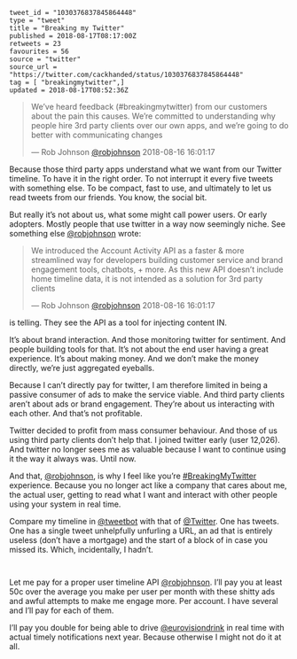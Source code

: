 ```
tweet_id = "1030376837845864448"
type = "tweet"
title = "Breaking my Twitter"
published = 2018-08-17T08:17:00Z
retweets = 23
favourites = 56
source = "twitter"
source_url = "https://twitter.com/cackhanded/status/1030376837845864448"
tag = [ "breakingmytwitter",]
updated = 2018-08-17T08:52:36Z
```

> We’ve heard feedback (#breakingmytwitter) from our customers about the pain this causes. We’re committed to understanding why people hire 3rd party clients over our own apps, and we’re going to do better with communicating changes
> 
> — Rob Johnson [@robjohnson](https://twitter.com/robjohnson/status/1030122332243734528) 2018-08-16 16:01:17

Because those third party apps understand what we want from our Twitter timeline. To have it in the right order. To not interrupt it every five tweets with something else. To be compact, fast to use, and ultimately to let us read tweets from our friends. You know, the social bit. 

But really it’s not about us, what some might call power users. Or early adopters. Mostly people that use twitter in a way now seemingly niche. See something else [@robjohnson](https://twitter.com/robjohnson) wrote: 

> We introduced the Account Activity API as a faster &amp; more streamlined way for developers building customer service and brand engagement tools, chatbots, + more. As this new API doesn’t include home timeline data, it is not intended as a solution for 3rd party clients
> 
> — Rob Johnson [@robjohnson](https://twitter.com/robjohnson/status/1030122330863722496) 2018-08-16 16:01:17

 is telling. They see the API as a tool for injecting content IN.

 It’s about brand interaction. And those monitoring twitter for sentiment. And people building tools for that. It’s not about the end user having a great experience. It’s about making money. And we don’t make the money directly, we’re just aggregated eyeballs.

 Because I can’t directly pay for twitter, I am therefore limited in being a passive consumer of ads to make the service viable. And third party clients aren’t about ads or brand engagement. They’re about us interacting with each other. And that’s not profitable.

 Twitter decided to profit from mass consumer behaviour. And those of us using third party clients don’t help that. I joined twitter early (user 12,026). And twitter no longer sees me as valuable because I want to continue using it the way it always was. Until now.

 And that, [@robjohnson](https://twitter.com/robjohnson), is why I feel like you’re [#BreakingMyTwitter](/tags/breakingmytwitter/) experience. Because you no longer act like a company that cares about me, the actual user, getting to read what I want and interact with other people using your system in real time.

 Compare my timeline in [@tweetbot](https://twitter.com/tweetbot) with that of [@Twitter](https://twitter.com/Twitter). One has tweets. One has a single tweet unhelpfully unfurling a URL, an ad that is entirely useless (don’t have a mortgage) and the start of a block of in case you missed its. Which, incidentally, I hadn’t.

<p class='image'><img src='http://mnf.m17s.net/2018/08/17/Dkyg49KX0AEz4Al.jpg' alt=''></p>

<p class='image'><img src='http://mnf.m17s.net/2018/08/17/Dkyg5AfXoAA4PY2.jpg' alt=''></p>

Let me pay for a proper user timeline API [@robjohnson](https://twitter.com/robjohnson). I’ll pay you at least 50c over the average you make per user per month with these shitty ads and awful attempts to make me engage more. Per account. I have several and I’ll pay for each of them.

 I’ll pay you double for being able to drive [@eurovisiondrink](https://twitter.com/eurovisiondrink) in real time with actual timely notifications next year. Because otherwise I might not do it at all.

